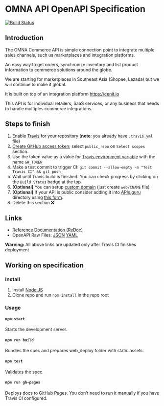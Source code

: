 # OMNA API OpenAPI Specification
[![Build Status](https://travis-ci.com/cenit-io/eCapi.svg?branch=master)](https://travis-ci.com/cenit-io/eCapi)

## Introduction

The OMNA Commerce API is simple connection point to integrate multiple sales channels, such us 
marketplaces and integration platforms.

An easy way to get orders, synchronize inventory and list product information to commerce solutions around the globe.

We are starting for marketplaces in Southeast Asia (Shopee, Lazada) but we will continue to make it global.

It is built on top of an integration platform https://cenit.io

This API is for individual retailers, SaaS services, or any business that needs to handle multiples commerce integrations.

## Steps to finish

1. Enable [Travis](https://docs.travis-ci.com/user/getting-started/#To-get-started-with-Travis-CI%3A) for your repository (**note**: you already have `.travis.yml` file)
1. [Create GitHub access token](https://help.github.com/articles/creating-an-access-token-for-command-line-use/); select `public_repo` on `Select scopes` section.
1. Use the token value as a value for [Travis environment variable](https://docs.travis-ci.com/user/environment-variables/#Defining-Variables-in-Repository-Settings) with the name `GH_TOKEN`
1. Make a test commit to trigger CI: `git commit --allow-empty -m "Test Travis CI" && git push`
1. Wait until Travis build is finished. You can check progress by clicking on the `Build Status` badge at the top
1. **[Optional]** You can setup [custom domain](https://help.github.com/articles/using-a-custom-domain-with-github-pages/) (just create `web/CNAME` file)
1. **[Optional]** If your API is public consider adding it into [APIs.guru](https://APIs.guru) directory using [this form](https://apis.guru/add-api/).
1. Delete this section ❌

## Links

- [Reference Documentation (ReDoc)](https://cenit-io.github.io/eCapi/)
- OpenAPI Raw Files: [JSON](https://cenit-io.github.io/eCapi/openapi.json) [YAML](https://cenit-io.github.io/eCapi/openapi.yaml)

**Warning:** All above links are updated only after Travis CI finishes deployment

## Working on specification
### Install

1. Install [Node JS](https://nodejs.org/)
2. Clone repo and run `npm install` in the repo root

### Usage

#### `npm start`
Starts the development server.

#### `npm run build`
Bundles the spec and prepares web_deploy folder with static assets.

#### `npm test`
Validates the spec.

#### `npm run gh-pages`
Deploys docs to GitHub Pages. You don't need to run it manually if you have Travis CI configured.
